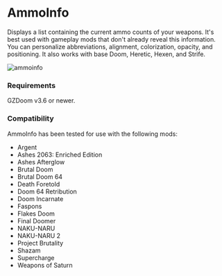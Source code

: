 # AmmoInfo

Displays a list containing the current ammo counts of your weapons. It's best used with gameplay mods that don't already reveal this information. You can personalize abbreviations, alignment, colorization, opacity, and positioning. It also works with base Doom, Heretic, Hexen, and Strife.

![ammoinfo](https://user-images.githubusercontent.com/131390538/233442550-419e8e15-e8f8-4bb1-9429-016ced677c00.png)

### Requirements

GZDoom v3.6 or newer.

### Compatibility

AmmoInfo has been tested for use with the following mods:

- Argent
- Ashes 2063: Enriched Edition
- Ashes Afterglow
- Brutal Doom
- Brutal Doom 64
- Death Foretold
- Doom 64 Retribution
- Doom Incarnate
- Faspons
- Flakes Doom
- Final Doomer
- NAKU-NARU
- NAKU-NARU 2
- Project Brutality
- Shazam
- Supercharge
- Weapons of Saturn